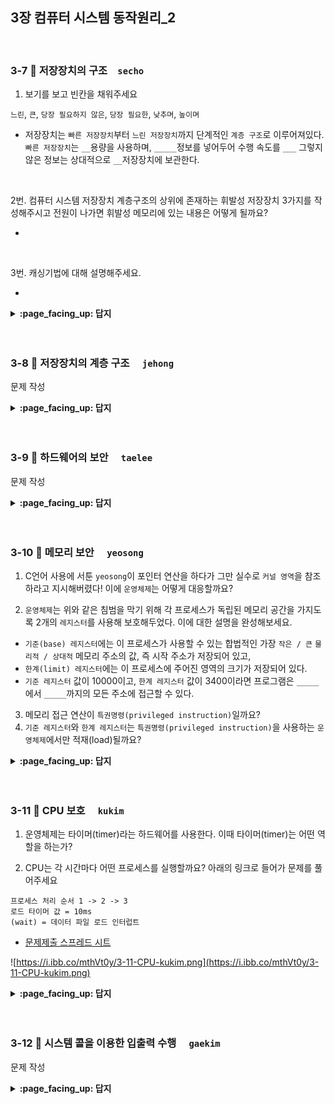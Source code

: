 ## 3장 컴퓨터 시스템 동작원리_2

<br>

### 3-7 :fallen_leaf: 저장장치의 구조　`secho`

1. 보기를 보고 빈칸을 채워주세요

`느린`, `큰`, `당장 필요하지 않은`, `당장 필요한`, `낮추며`, `높이며`

- 저장장치는 `빠른 저장장치`부터 `느린 저장장치`까지 단계적인 `계층 구조`로 이루어져있다. `빠른 저장장치`는 `__`용량을 사용하며, `_____`정보를 넣어두어 수행 속도를 `___` 그렇지 않은 정보는 상대적으로 `__`저장장치에 보관한다.

<br>

2번. 컴퓨터 시스템 저장장치 계층구조의 상위에 존재하는 휘발성 저장장치 3가지를 작성해주시고 전원이 나가면 휘발성 메모리에 있는  내용은 어떻게 될까요?

- 

<br>

3번. 캐싱기법에 대해 설명해주세요.

- 


<details>
<summary> <b> :page_facing_up: 답지 </b>  </summary>
<div markdown="1">

1.보기를 보고 빈칸을 채워주세요.

`느린`, `큰`, `당장 필요하지 않은`, `당장 필요한`, `낮추고`, `높이고`

- 저장장치는 `빠른 저장장치`부터 `느린 저장장치`까지 단계적인 `계층 구조`로 이루어져있다. `빠른 저장장치`는 `적은`용량을 사용하며, `당장 필요한`정보를 넣어두어 수행 속도를 `높이고` 그렇지 않은 정보는 상대적으로 `느린`저장장치에 보관한다.

2번. 컴퓨터 시스템 저장장치 계층구조의 상위에 존재하는 휘발성 저장장치 3가지를 작성해주시고 전원이 나가면 휘발성 메모리에 있는  내용은 어떻게 될까요?

- 레지스터, 캐시 메모리, 메인 메모리
- 지워지게됨

3번. 캐싱기법에 대해 설명해주세요.

- 느린 저장장치의 내용중 빈번히 사용될 정보를 빠른 저장장치, 캐시메모리에 선별적으로 저장함으로써 성능을 향상시킬 수 있는 기법

</div>
</details>
<br><br>

### 3-8 :fallen_leaf: 저장장치의 계층 구조	　`jehong`

문제 작성


<details>
<summary> <b> :page_facing_up: 답지 </b>  </summary>
<div markdown="1">


답 작성 

</div>
</details>
<br><br>


### 3-9 :fallen_leaf: 하드웨어의 보안	　`taelee`

문제 작성


<details>
<summary> <b> :page_facing_up: 답지 </b>  </summary>
<div markdown="1">


답 작성 

</div>
</details>
<br><br>

### 3-10 :fallen_leaf: 메모리 보안	　`yeosong`


1) C언어 사용에 서툰 `yeosong`이 포인터 연산을 하다가 그만 실수로 `커널 영역`을 참조하라고 지시해버렸다! 이에 `운영체제`는 어떻게 대응할까요?

2) `운영체제`는 위와 같은 침범을 막기 위해 각 프로세스가 독립된 메모리 공간을 가지도록 2개의 `레지스터`를 사용해 보호해두었다. 이에 대한 설명을 완성해보세요.

- `기준(base) 레지스터`에는 이 프로세스가 사용할 수 있는 합법적인 가장 `작은 / 큰` `물리적 / 상대적` 메모리 주소의 값, 즉 시작 주소가 저장되어 있고,
-  `한계(limit) 레지스터`에는 이 프로세스에 주어진 영역의 크기가 저장되어 있다.
-  `기준 레지스터` 값이 10000이고, `한계 레지스터` 값이 3400이라면 프로그램은 `_____` 에서 `_____`까지의 모든 주소에 접근할 수 있다.

3) 메모리 접근 연산이 `특권명령(privileged instruction)`일까요? 
4) `기준 레지스터`와 `한계 레지스터`는 `특권명령(privileged instruction)`을 사용하는 `운영체제`에서만 적재(load)될까요? 

<details>
<summary> <b> :page_facing_up: 답지 </b>  </summary>
<div markdown="1">


1) C언어 사용에 서툰 `yeosong`이 포인터 연산을 하다가 그만 실수로 `커널 영역`을 참조하라고 지시해버렸다! 이에 `운영체제`는 어떻게 대응할까요?

>- 예외상황(exception)으로 간주, 이를 발생시킨 프로그램을 강제종료 시킨다.
>- 오류로 간주하고 trap을 발생시킨다. 
>모두 정답 처리~

2) `운영체제`는 위와 같은 침범을 막기 위해 각 프로세스가 독립된 메모리 공간을 가지도록 2개의 `레지스터`를 사용해 보호해두었다. 이에 대한 설명을 완성해보세요.

- `기준(base) 레지스터`에는 이 프로세스가 사용할 수 있는 합법적인 가장 `작은` `물리적` 메모리 주소의 값, 즉 시작 주소가 저장되어 있고,
-  `한계(limit) 레지스터`에는 이 프로세스에 주어진 영역의 크기가 저장되어 있다.
-  `기준 레지스터` 값이 10000이고, `한계 레지스터` 값이 3400이라면 프로그램은 `10000` 에서 `13400`까지의 모든 주소에 접근할 수 있다.

3) 메모리 접근 연산이 `특권명령(privileged instruction)`일까요? 아니오. 그냥 합법 공간 내인지 체크만 하는 것.
4) `기준 레지스터`와 `한계 레지스터`는 `특권명령(privileged instruction)`을 사용하는 `운영체제`에서만 적재(load)될까요? 네. 공룡책 387p


</div>
</details>
<br><br>



### 3-11 :fallen_leaf: CPU 보호	　`kukim`

1. 운영체제는 타이머(timer)라는 하드웨어를 사용한다. 이때 타이머(timer)는 어떤 역할을 하는가?
    
2. CPU는 각 시간마다 어떤 프로세스를 실행할까요? 아래의 링크로 들어가 문제를 풀어주세요  
```
프로세스 처리 순서 1 -> 2 -> 3
로드 타이머 값 = 10ms 
(wait) = 데이터 파일 로드 인터럽트
```
- [문제제출 스프레드 시트](https://docs.google.com/spreadsheets/d/1wKZgWhaW6G1uPVKDs6E-XuP-lH4yLzEoygZB-I381Wc/edit?usp=sharing)

![https://i.ibb.co/mthVt0y/3-11-CPU-kukim.png](https://i.ibb.co/mthVt0y/3-11-CPU-kukim.png)



<details>
<summary> <b> :page_facing_up: 답지 </b>  </summary>
<div markdown="1">

1. 운영체제는 타이머(timer)라는 하드웨어를 사용한다. 이때 타이머(timer)는 어떤 역할을 하는가?
    - 정답 : 정해진 시간마다 인터럽트를 발생시켜 운영체제가 CPU의 제어권을 획득할 수 있도록 해준다. 예를 들어 CPU는 A와 B라는 프로세스를 처리해야 하는데 A가 먼저 실행되었다. A 프로세스가 끝나지 않고 계속 실행되고 있다, 타이머는 일정 시간이 지나면 A프로세스의 CPU 제어권을 빼앗고 운영체제로 돌려준다. 이때 운영체제는 B 프로세스가 실행되게 만들어 준다. (선점형 OS)
    
2. CPU는 각 시간마다 어떤 프로세스를 실행할까요? 아래의 링크로 들어가 문제를 풀어주세요  
```
프로세스 처리 순서 1 -> 2 -> 3
로드 타이머 값 = 10ms 
(wait) = 데이터 파일 로드 인터럽트
```
- [문제제출 스프레드 시트](https://docs.google.com/spreadsheets/d/1wKZgWhaW6G1uPVKDs6E-XuP-lH4yLzEoygZB-I381Wc/edit?usp=sharing)

![https://i.ibb.co/mthVt0y/3-11-CPU-kukim.png](https://i.ibb.co/mthVt0y/3-11-CPU-kukim.png)




</div>
</details>
<br><br>


### 3-12 :fallen_leaf: 시스템 콜을 이용한 입출력 수행	　`gaekim`

문제 작성


<details>
<summary> <b> :page_facing_up: 답지 </b>  </summary>
<div markdown="1">


답 작성 

</div>
</details>
<br><br>

